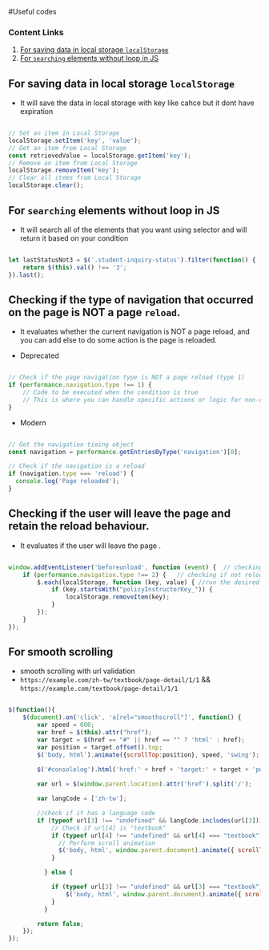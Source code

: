 #Useful codes

### Content Links
1. [For saving data in local storage `localStorage`](#get-the-array-difference-in-two-group-of-arrays)
2. [For `searching` elements without loop in JS](#get-all-the-data-that-exists-it-these-two-variables)



## For saving data in local storage `localStorage`
* It will save the data in local storage with key like cahce but it dont have expiration

```js

// Set an item in Local Storage
localStorage.setItem('key', 'value');
// Get an item from Local Storage
const retrievedValue = localStorage.getItem('key');
// Remove an item from Local Storage
localStorage.removeItem('key');
// Clear all items from Local Storage
localStorage.clear();


```

## For `searching` elements without loop in JS
* It will search all of the elements that you want using selector and will return it based on your condition

```js

let lastStatusNot3 = $('.student-inquiry-status').filter(function() {
	return $(this).val() !== '3';
}).last();


```
## Checking if the type of navigation that occurred on the page is NOT a page `reload`.
* It evaluates whether the current navigation is NOT a page reload, and you can add else to do some action is the page is reloaded.

* Deprecated
```js

// Check if the page navigation type is NOT a page reload (type 1)
if (performance.navigation.type !== 1) {
    // Code to be executed when the condition is true
    // This is where you can handle specific actions or logic for non-reload navigation
}

```
* Modern
```js

// Get the navigation timing object
const navigation = performance.getEntriesByType('navigation')[0];

// Check if the navigation is a reload
if (navigation.type === 'reload') {
  console.log('Page reloaded');
}
```


## Checking if the user will leave the page and retain the reload behaviour.
* It evaluates if the user will leave the page .

```js

window.addEventListener('beforeunload', function (event) {  // checking if user will leave/close/reload/clear session
	if (performance.navigation.type !== 2) {   // checking if not reload behaviour
		$.each(localStorage, function (key, value) { //run the desired action
			if (key.startsWith("policyInstructorKey_")) {
				localStorage.removeItem(key);
			}
		});
	}
});

```


## For smooth scrolling 
* smooth scrolling with url validation
* `https://example.com/zh-tw/textbook/page-detail/1/1`   &&   `https://example.com/textbook/page-detail/1/1`

```js

$(function(){
	$(document).on('click', 'a[rel="smoothscroll"]', function() {
		var speed = 600;
		var href = $(this).attr("href");
		var target = $(href == "#" || href == "" ? 'html' : href);
		var position = target.offset().top;
		$('body, html').animate({scrollTop:position}, speed, 'swing');
		
		$('#consolelog').html('href:' + href + 'target:' + target + 'position:' + position);

		var url = $(window.parent.location).attr('href').split('/');

		var langCode = ['zh-tw'];

		//check if it has a language code
		if (typeof url[3] !== "undefined" && langCode.includes(url[3])) {
			// Check if url[4] is "textbook"
			if (typeof url[4] !== "undefined" && url[4] === "textbook") {
			  // Perform scroll animation
			  $('body, html', window.parent.document).animate({ scrollTop: position + 130 }, speed, 'swing');
			}

		  } else {

			if (typeof url[3] !== "undefined" && url[3] === "textbook") {
				$('body, html', window.parent.document).animate({ scrollTop: position + 130 }, speed, 'swing');
			}
		  }

		return false;
	});
});

```

